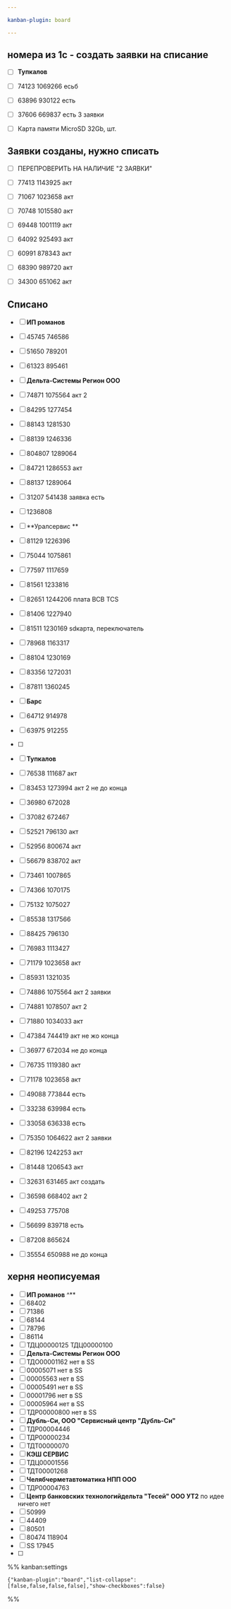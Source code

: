 ```yaml
---

kanban-plugin: board

---
```


## номера из 1с - создать заявки на списание

- [ ] **Тупкалов**
- [ ] 74123 1069266 есьб
- [ ] 63896 930122 есть
- [ ] 37606 669837 есть 3 заявки
- [ ] Карта памяти MicroSD 32Gb, шт.


## Заявки созданы, нужно списать

- [ ] ПЕРЕПРОВЕРИТЬ НА НАЛИЧИЕ "2 ЗАЯВКИ"
- [ ] 77413 1143925 акт
- [ ] 71067 1023658 акт
- [ ] 70748 1015580 акт
- [ ] 69448 1001119 акт
- [ ] 64092 925493 акт
- [ ] 60991 878343 акт
- [ ] 68390 989720 акт
- [ ] 34300 651062 акт


## Списано

- [ ] **ИП романов**
- [ ] 45745 746586
- [ ] 51650 789201
- [ ] 61323 895461
- [ ] **Дельта-Системы Регион ООО**
- [ ] 74871 1075564 акт 2
- [ ] 84295 1277454
- [ ] 88143 1281530
- [ ] 88139 1246336
- [ ] 804807 1289064
- [ ] 84721 1286553 акт
- [ ] 88137 1289064
- [ ] 31207 541438 заявка есть
- [ ] 1236808
- [ ] **Уралсервис **
- [ ] 81129 1226396
- [ ] 75044 1075861
- [ ] 77597 1117659
- [ ] 81561 1233816
- [ ] 82651 1244206 плата BCB TCS
- [ ] 81406 1227940
- [ ] 81511 1230169 sdкарта, переключатель
- [ ] 78968 1163317
- [ ] 88104 1230169
- [ ] 83356 1272031
- [ ] 87811 1360245
- [ ] **Барс**
- [ ] 64712 914978
- [ ] 63975 912255
- [ ] 
- [ ] **Тупкалов**
- [ ] 76538 111687 акт
- [ ] 83453 1273994 акт 2 не до конца
- [ ] 36980 672028
- [ ] 37082 672467
- [ ] 52521 796130 акт
- [ ] 52956 800674 акт
- [ ] 56679 838702 акт
- [ ] 73461 1007865
- [ ] 74366 1070175
- [ ] 75132 1075027
- [ ] 85538 1317566
- [ ] 88425 796130
- [ ] 76983 1113427
- [ ] 71179 1023658 акт
- [ ] 85931 1321035
- [ ] 74886 1075564 акт 2 заявки
- [ ] 74881 1078507 акт 2
- [ ] 71880 1034033 акт
- [ ] 47384 744419 акт не жо конца
- [ ] 36977 672034 не до конца
- [ ] 76735 1119380 акт
- [ ] 71178 1023658 акт
- [ ] 49088 773844 есть
- [ ] 33238 639984 есть
- [ ] 33058 636338 есть
- [ ] 75350 1064622 акт 2 заявки
- [ ] 82196 1242253 акт
- [ ] 81448 1206543 акт
- [ ] 32631 631465 акт создать
- [ ] 36598 668402 акт 2
- [ ] 49253 775708
- [ ] 56699 839718 есть
- [ ] 87208 865624
- [ ] 35554 650988 не до конца


## херня неописуемая

- [ ] **ИП романов** ^**
- [ ] 68402
- [ ] 71386
- [ ] 68144
- [ ] 78796
- [ ] 86114
- [ ] ТДЦ00000125 ТДЦ00000100
- [ ] **Дельта-Системы Регион ООО**
- [ ] ТДО00001162 нет в SS
- [ ] 00005071 нет в SS
- [ ] 00005563 нет в SS
- [ ] 00005491 нет в SS
- [ ] 00001796 нет в SS
- [ ] 00005964 нет в SS
- [ ] ТДР00000800 нет в SS
- [ ] **Дубль-Си, ООО "Сервисный центр "Дубль-Си"**
- [ ] ТДР00004446
- [ ] ТДР00000234
- [ ] ТДТ00000070
- [ ] **КЭШ СЕРВИС**
- [ ] ТДЦ00001556
- [ ] ТДТ00001268
- [ ] **Челябчерметавтоматика НПП ООО**
- [ ] ТДР00004763
- [ ] **Центр банковских технологийдельта "Тесей" ООО УТ2** по идее ничего нет
- [ ] 50999
- [ ] 44409
- [ ] 80501
- [ ] 80474 118904
- [ ] SS 17945
- [ ] 




%% kanban:settings
```
{"kanban-plugin":"board","list-collapse":[false,false,false,false],"show-checkboxes":false}
```
%%